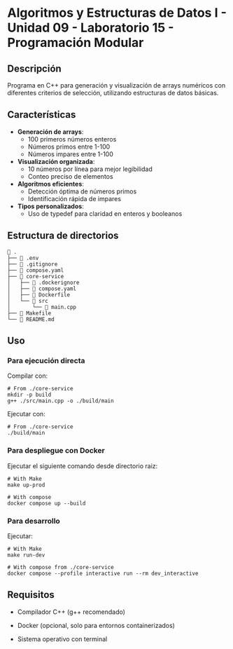 # Algoritmos y Estructuras de Datos I - Unidad 09 - Laboratorio 15 - Programación Modular

## Descripción

Programa en C++ para generación y visualización de arrays numéricos con diferentes criterios de selección, utilizando estructuras de datos básicas.

## Características

- **Generación de arrays**:
  - 100 primeros números enteros
  - Números primos entre 1-100
  - Números impares entre 1-100
- **Visualización organizada**:
  - 10 números por línea para mejor legibilidad
  - Conteo preciso de elementos
- **Algoritmos eficientes**:
  - Detección óptima de números primos
  - Identificación rápida de impares
- **Tipos personalizados**:
  - Uso de typedef para claridad en enteros y booleanos

## Estructura de directorios

```shell
 .
├──  .env
├──  .gitignore
├──  compose.yaml
├──  core-service
│   ├──  .dockerignore
│   ├──  compose.yaml
│   ├──  Dockerfile
│   └── 󱧼 src
│       └──  main.cpp
├──  Makefile
└──  README.md
```

## Uso

### Para ejecución directa

Compilar con:

```shell
# From ./core-service
mkdir -p build
g++ ./src/main.cpp -o ./build/main
```

Ejecutar con:

```shell
# From ./core-service
./build/main
```

### Para despliegue con Docker

Ejecutar el siguiente comando desde directorio raiz:

```shell
# With Make
make up-prod

# With compose
docker compose up --build
```

### Para desarrollo

Ejecutar:

```shell
# With Make
make run-dev

# With compose from ./core-service
docker compose --profile interactive run --rm dev_interactive
```

## Requisitos

- Compilador C++ (g++ recomendado)

- Docker (opcional, solo para entornos containerizados)

- Sistema operativo con terminal
